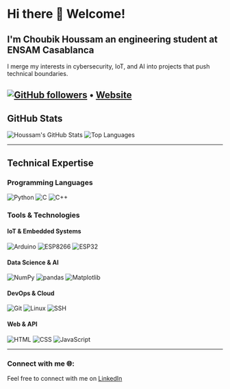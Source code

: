 # **Hi there 👋 Welcome!**
## I'm __Choubik Houssam__ an engineering student at ENSAM Casablanca
I merge my interests in cybersecurity, IoT, and AI into projects that push technical boundaries.


[![GitHub followers](https://img.shields.io/github/followers/HoussamCbk?style=social)](https://github.com/HoussamCbk) • [Website](https://houssamcbk.github.io/ThePortfolio.github.io/)
---

## GitHub Stats

<!-- GitHub Readme Stats Card -->
![Houssam's GitHub Stats](https://github-readme-stats.vercel.app/api?username=HoussamCbk&show_icons=true&count_private=true&theme=dark)
![Top Languages](https://github-readme-stats.vercel.app/api/top-langs/?username=HoussamCbk&layout=compact&theme=dark)

---

## Technical Expertise

### Programming Languages
![Python](https://img.shields.io/badge/Python-3670A0?style=flat&logo=python&logoColor=fff)
![C](https://img.shields.io/badge/C-00599C?style=flat&logo=c&logoColor=fff)
![C++](https://img.shields.io/badge/C++-00599C?style=flat&logo=cplusplus&logoColor=fff)


### Tools & Technologies

#### IoT & Embedded Systems
![Arduino](https://img.shields.io/badge/Arduino-00979D?style=flat&logo=arduino&logoColor=fff)
![ESP8266](https://img.shields.io/badge/ESP8266-000?style=flat&logo=espressif&logoColor=fff)
![ESP32](https://img.shields.io/badge/ESP32-000?style=flat&logo=espressif&logoColor=fff)

#### Data Science & AI
![NumPy](https://img.shields.io/badge/NumPy-013243?style=flat&logo=numpy&logoColor=fff)
![pandas](https://img.shields.io/badge/pandas-150458?style=flat&logo=pandas&logoColor=fff)
![Matplotlib](https://img.shields.io/badge/Matplotlib-11557C?style=flat&logo=matplotlib&logoColor=fff)

#### DevOps & Cloud
![Git](https://img.shields.io/badge/Git-F05032?style=flat&logo=git&logoColor=fff)
![Linux](https://img.shields.io/badge/Linux-FCC624?style=flat&logo=linux&logoColor=fff)
![SSH](https://img.shields.io/badge/SSH-000000?style=flat&logo=openssh&logoColor=fff)

#### Web & API
![HTML](https://img.shields.io/badge/HTML-E34F26?style=flat&logo=html5&logoColor=white)
![CSS](https://img.shields.io/badge/CSS-1572B6?style=flat&logo=css3&logoColor=white)
![JavaScript](https://img.shields.io/badge/JavaScript-F7DF1E?style=flat&logo=javascript&logoColor=black)


---

### Connect with me 🌐:

Feel free to connect with me on [LinkedIn](https://www.linkedin.com/in/houssam-choubik-5b4ba3316/)
